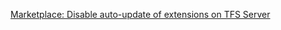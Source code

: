 [Marketplace: Disable auto-update of extensions on TFS Server](articles/prevent-auto-update-extension-onprem.md)  
